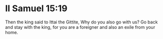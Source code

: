 # II Samuel 15:19

Then the king said to Ittai the Gittite, Why do you also go with us? Go back and stay with the king, for you are a foreigner and also an exile from your home.
